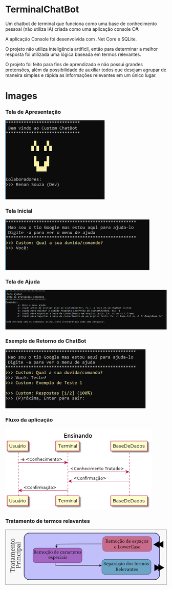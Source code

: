 # TerminalChatBot
Um chatbot de terminal que funciona como uma base de conhecimento pessoal (não utiliza IA) criada como uma aplicação console C#.

A aplicação Console foi desenvolvida com .Net Core e SQLite.

O projeto não utiliza inteligência artificil, então para determinar a melhor resposta foi utilizada uma lógica baseada em termos relevantes.

O projeto foi feito para fins de aprendizado e não possui grandes pretensões, além da possibilidade de auxiliar todos que desejam agrupar de maneira simples e rápida as informações relevantes em um único lugar.

# Images

### Tela de Apresentação

![Imagem](./img/ChatBotCustom_telaDeApresentacao.PNG)

### Tela Inicial

![Imagem](./img/ChatBotCustom_telaInicial.PNG)

### Tela de Ajuda

![Imagem](./img/ChatBotCustom_telaDeAjuda.PNG)

### Exemplo de Retorno do ChatBot

![Imagem](./img/ChatBotCustom_exemploPergunta.PNG)

### Fluxo da aplicação

![Imagem](./img/FlowLearning.png)

### Tratamento de termos relavantes

![Imagem](./img/MainTreating.png)
